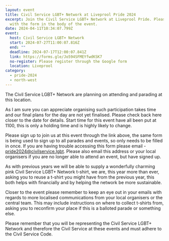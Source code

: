 ```yaml
---
layout: event
title: Civil Service LGBT+ Network at Liveprool Pride 2024
excerpt: Join the Civil Service LGBT+ Network at Liveprool Pride. Please sign up
  with the form in the body of the event.
date: 2024-04-11T10:34:07.799Z
event:
  host: Civil Service LGBT+ Network
  start: 2024-07-27T11:00:07.816Z
  end: ""
  deadline: 2024-07-17T12:00:07.841Z
  link: https://forms.gle/Jo594SFMEYfwdKSK7
  no-register: Please register through the Google form
  location: Liveprool
category:
  - pride-2024
  - north-west
---
```

The Civil Service LGBT+ Network are planning on attending and parading at this location.

As I am sure you can appreciate organising such participation takes time and our final plans for the day are not yet finalised. Please check back here closer to the date for details. Start time for this event have all been put at 1100, this is only a holding time and is highly likely to change. 

Please sign up to join us at this event through the link above, the same form is being used to sign up to all parades and events, so only needs to be filled in once. If you are having trouble accessing this form please email - [pride2024@civilservice.lgbt](mailto:pride2024@civilservice.lgbt). Please also email this address or your local organisers if you are no longer able to attend an event, but have signed up.

As with previous years we will be able to supply a wonderfully charming pink Civil Service LGBT+ Network t-shirt, we are, this year more than ever, asking you to reuse a t-shirt you might have from the previous year, this both helps with financially and by helping the network be more sustainable. 

Closer to the event please remember to keep an eye out in your emails with regards to more localised communications from your local organisers or the central team. This may include instructions on where to collect t-shirts from, asking you to reconfirm your place if this is a balloted parade or something else.

Please remember that you will be representing the Civil Service LGBT+ Network and therefore the Civil Service at these events and must adhere to the Civil Service Code.